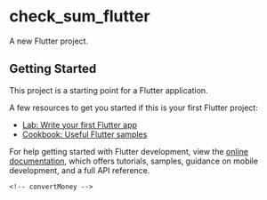 # check_sum_flutter

A new Flutter project.

## Getting Started

This project is a starting point for a Flutter application.

A few resources to get you started if this is your first Flutter project:

- [Lab: Write your first Flutter app](https://docs.flutter.dev/get-started/codelab)
- [Cookbook: Useful Flutter samples](https://docs.flutter.dev/cookbook)

For help getting started with Flutter development, view the
[online documentation](https://docs.flutter.dev/), which offers tutorials,
samples, guidance on mobile development, and a full API reference.



<!-- I think need to add some AI things, so that use can get some information. Eg user can 
1) Enter Your birthday to find your luck car plate number (Done)
2) what car plate number is suitable for me 
3) what does meaning of 1234 means -->




  <!-- if (selectedAccount.value.currency == "ETH" &&
        double.parse(cryptoConvertSwapAmount.value) < 100) {
      DefaultSnackbar.show("Error", "Swap amount must be greater than 100 EUR");
      return;
    } -->



    <!-- convertMoney -->
